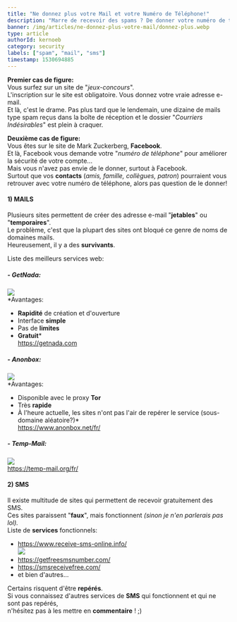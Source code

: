 ```yaml
---
title: "Ne donnez plus votre Mail et votre Numéro de Téléphone!"
description: "Marre de recevoir des spams ? De donner votre numéro de téléphone ?"
banner: /img/articles/ne-donnez-plus-votre-mail/donnez-plus.webp
type: article
authorId: kernoeb
category: security
labels: ["spam", "mail", "sms"]
timestamp: 1530694885
---
```


**Premier cas de figure:**  
 Vous surfez sur un site de "*jeux-concours*".  
 L'inscription sur le site est obligatoire. Vous donnez votre vraie adresse e-mail.  
 Et là, c'est le drame. Pas plus tard que le lendemain, une dizaine de mails type spam reçus dans la boîte de réception et le dossier "*Courriers Indésirables*" est plein à craquer.

 **Deuxième cas de figure:**  
 Vous êtes sur le site de Mark Zuckerberg, **Facebook**.  
 Et là, Facebook vous demande votre "*numéro de téléphone*" pour améliorer la sécurité de votre compte...  
 Mais vous n'avez pas envie de le donner, surtout à Facebook.  
 Surtout que vos **contacts** (*amis, famille, collègues, patron*) pourraient vous retrouver avec votre numéro de téléphone, alors pas question de le donner!

#### 1) MAILS

 Plusieurs sites permettent de créer des adresse e-mail "**jetables**" ou "**temporaires**".  
 Le problème, c'est que la plupart des sites ont bloqué ce genre de noms de domaines mails.  
 Heureusement, il y a des **survivants**.

 Liste des meilleurs services web:  

##### - **GetNada**:

 ![](/img/articles/ne-donnez-plus-votre-mail/Screenshot-2018-7-4%20Nada%20-%20temporary%20email.webp)  
 *Avantages:  
 - **Rapidité** de création et d'ouverture  
 - Interface **simple**  
 - Pas de **limites**  
 - **Gratuit***  
 <https://getnada.com>

   
##### - **Anonbox**:

 ![](/img/articles/ne-donnez-plus-votre-mail/Screenshot-2018-7-4%20anonbox%20Chaos%20Computer%20Club.webp)  
 *Avantages:  
 - Disponible avec le proxy **Tor**  
 - Très **rapide**  
 - À l'heure actuelle, les sites n'ont pas l'air de repérer le service (sous-domaine aléatoire?)*  
 <https://www.anonbox.net/fr/>  
   
##### - **Temp-Mail**:

 ![](/img/articles/ne-donnez-plus-votre-mail/Screenshot-2018-7-4%20Email%20temporaire%20%E2%80%93%20Email%20%C3%A0%20usage%20unique%20-%20Email%20anonyme.webp)  
 <https://temp-mail.org/fr/>

  

#### 2) SMS

 Il existe multitude de sites qui permettent de recevoir gratuitement des SMS.  
 Ces sites paraissent "**faux**", mais fonctionnent *(sinon je n'en parlerais pas lol).*  
 Liste de **services** fonctionnels:  
 - <https://www.receive-sms-online.info/>  
 [![](/img/articles/ne-donnez-plus-votre-mail/Screenshot-2018-7-4%20Receive%20SMS%20Online%20for%20FREE%20NO%20Registration%20UK,Romania,USA,Spain,France,Germany,Russia.webp)](https://www.receive-sms-online.info/)  
 - <https://getfreesmsnumber.com/>  
 - <https://smsreceivefree.com/>  
 - et bien d'autres...  
   
 Certains risquent d'être **repérés**.  
 Si vous connaissez d'autres services de **SMS** qui fonctionnent et qui ne sont pas repérés,  
 n'hésitez pas à les mettre en **commentaire** ! ;)

 
